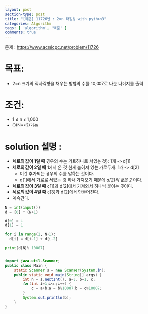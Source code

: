 ```yaml
---
layout: post
section-type: post
title: "[백준] 11726번 : 2×n 타일링 with python3"
categories: Algorithm
tags: [ 'algorithm', '백준' ]
comments: true
---
```


문제 : https://www.acmicpc.net/problem/11726  

# 목표:
- 2×n 크기의 직사각형을 채우는 방법의 수를 10,007로 나눈 나머지를 출력

# 조건:
- 1 ≤ n ≤ 1,000
- O(N**3)가능

# solution 설명 :
- **세로의 값이 1일 때** 경우의 수는 가로하나로 서있는 것): 1개 -> d[1]
- **세로의 값이 2일 때** 1에서 온 것 한개 눕혀져 있는 가로두개: 1개 -> d[2]
  - 이건 추가되는 경우의 수를 말하는 것이다.
  - d[1]에서 가로로 서있는 것 하나 가져오기 때문에 *d[2]의 값은 2* 이다.
- **세로의 값이 3일 때** d[1]과 d[2]에서 가져와서 하나씩 붙이는 것이다.
- **세로의 값이 4일 때** d[3]과 d[2]에서 만들어진다.
- 계속간다.


``` python
N = int(input())
d = [0] * (N+1)

d[0] = 1
d[1] = 1

for i in range(2, N+1):
  d[i] = d[i-1] + d[i-2]

print(d[N]% 10007)
```


``` java

import java.util.Scanner;
public class Main {
	static Scanner s = new Scanner(System.in);
	public static void main(String[] args) {
		int n = s.nextInt(), a=1, b=1, c;
		for(int i=1;i<n;i++) {
			c = a+b;a = b%10007;b = c%10007;
		}
		System.out.println(b);
	}
}

```
